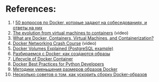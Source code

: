
# References:

1. ! [50 вопросов по Docker, которые задают на собеседованиях, и ответы на них](https://habr.com/ru/company/southbridge/blog/528206/)
2. [The evolution from virtual machines to containers](https://www.youtube.com/watch?v=8qU3hZOXlBE&list=PLQnljOFTspQWsD-rakNw1C20c1JI8UR1r&index=13) (video)
3. [What are Docker, Containers, Virtual Machines, and Containerization?](https://medium.com/javarevisited/what-are-docker-containers-virtual-machines-and-containerization-e68bf076edf4)
4. [Docker Networking Crash Course](https://www.youtube.com/watch?v=OU6xOM0SE4o&list=PLQnljOFTspQWsD-rakNw1C20c1JI8UR1r&index=20) (video)
5. [Docker Volumes Explained (PostgreSQL example)](https://www.youtube.com/watch?v=G-5c25DYnfI&list=PLQnljOFTspQWsD-rakNw1C20c1JI8UR1r&index=14)
6. [Разбираемся с Docker: как создаются образы](https://habr.com/ru/companies/southbridge/articles/701950/)
7. [Lifecycle of Docker Container](https://medium.com/@BeNitinAgarwal/lifecycle-of-docker-container-d2da9f85959)
8. [Docker Best Practices for Python Developers](https://testdriven.io/blog/docker-best-practices/)
9. [Методики уменьшения размеров образов Docker](https://habr.com/ru/company/ruvds/blog/485650/)
10. [Несколько советов о том, как ускорить сборку Docker-образов](https://habr.com/ru/company/itsumma/blog/501680/)